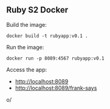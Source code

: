 Ruby S2 Docker
--------

Build the image:

```
docker build -t rubyapp:v0.1 .
```

Run the image:

```
docker run -p 8089:4567 rubyapp:v0.1
```

Access the app:
- [http://localhost:8089](http://localhost:8089)
- [http://localhost:8089/frank-says](http://localhost:8089/frank-says)

o/